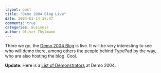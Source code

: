 ```yaml
---
layout: post
title: "Demo 2004 Blog Live"
date: 2004-02-14 17:47
comments: true
categories: Business
author: Oliver Thylmann
---
```



There we go, the [Demo 2004 Blog](http://demo2004.blogs.com/weblog/) is live. It will be very interesting to see who will demo there, among others the people behind TypePad by the way, who are also hosting the blog. Cool.

**Update**: Here is a [List of Demonstrators](http://www.demo.com/demo/demonstrators/2004/index.html) at Demo 2004.


